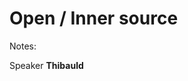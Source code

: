 <!-- .slide: class="transition-bg-sfeir-2" -->

# Open / Inner source

Notes:

Speaker **Thibauld**
